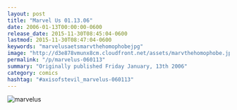 ```yaml
---
layout: post
title: "Marvel Us 01.13.06"
date: 2006-01-13T00:00:00-0600
release_date: 2015-11-30T08:45:04-0600
lastmod: 2015-11-30T08:47:04-0600
keywords: "marvelusaetsmarvthehomophobejpg"
image: "http://d3e878vmunx8cm.cloudfront.net/assets/marvthehomophobe.jpg"
permalink: "/p/marvelus-060113"
summary: "Originally published Friday January, 13th 2006"
category: comics
hashtag: "#axisofstevil_marvelus-060113"
---
```


![marvelus](http://d3e878vmunx8cm.cloudfront.net/assets/marvthehomophobe.jpg)
